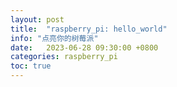 ```yaml
---
layout: post
title:  "raspberry_pi: hello_world"
info: "点亮你的树莓派"
date:   2023-06-28 09:30:00 +0800
categories: raspberry_pi
toc: true
---
```



